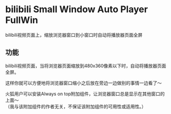 # bilibili Small Window Auto Player FullWin #

bilibili视频页面上，缩放浏览器窗口到小窗口时自动将播放器页面全屏

## 功能 ##

bilibili视频页面，当将浏览器页面缩放到480x360像素以下时，自动将播放器页面全屏。

这样你就可以方便地将浏览器窗口缩小之后放在旁边一边做别的事情一边看了～

火狐用户可以安装Always on top附加组件，让浏览器窗口总是显示在其他窗口的上面～<br />
（我与该附加组件的作者无关，不保证该附加组件的可用性或适用性。）

